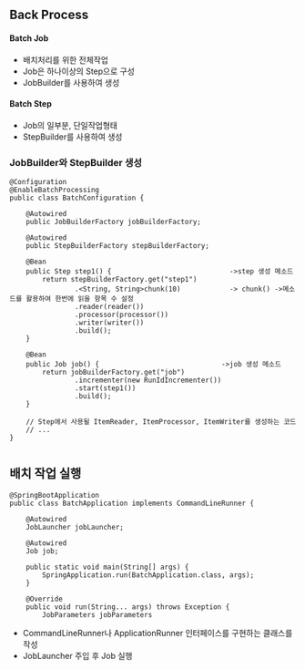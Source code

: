 ## Back Process
#### Batch Job
  - 배치처리를 위한 전체작업
  - Job은 하나이상의 Step으로 구성
  - JobBuilder를 사용하여 생성
#### Batch Step
  - Job의 일부분, 단일작업형태
  - StepBuilder를 사용하여 생성
### JobBuilder와 StepBuilder 생성
```
@Configuration
@EnableBatchProcessing
public class BatchConfiguration {
 
    @Autowired
    public JobBuilderFactory jobBuilderFactory;
 
    @Autowired
    public StepBuilderFactory stepBuilderFactory;
 
    @Bean
    public Step step1() {                             ->step 생성 메소드
        return stepBuilderFactory.get("step1")
                .<String, String>chunk(10)            -> chunk() ->메소드를 활용하여 한번에 읽을 항목 수 설정
                .reader(reader())
                .processor(processor())
                .writer(writer())
                .build();
    }
 
    @Bean
    public Job job() {                              ->job 생성 메소드
        return jobBuilderFactory.get("job")
                .incrementer(new RunIdIncrementer())
                .start(step1())
                .build();
    }
    
    // Step에서 사용될 ItemReader, ItemProcessor, ItemWriter를 생성하는 코드
    // ...
}
```
#  
#  
## 배치 작업 실행
```
@SpringBootApplication
public class BatchApplication implements CommandLineRunner {

    @Autowired
    JobLauncher jobLauncher;

    @Autowired
    Job job;

    public static void main(String[] args) {
        SpringApplication.run(BatchApplication.class, args);
    }

    @Override
    public void run(String... args) throws Exception {
        JobParameters jobParameters

```
  - CommandLineRunner나 ApplicationRunner 인터페이스를 구현하는 클래스를 작성
  - JobLauncher 주입 후 Job 실행
